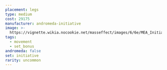```yaml
---
placement: legs
type: medium
cost: 29175
manufacturer: andromeda-initiative
image: >-
  https://vignette.wikia.nocookie.net/masseffect/images/6/6e/MEA_Initiative_Recon_Legs.png/revision/latest/scale-to-width-down/350?cb=20180506003833
tags:
  - movement
  - set_bonus
andromeda: false
set: initiative
rarity: uncommon
---
```

